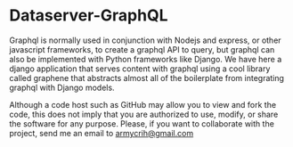 # Dataserver-GraphQL
Graphql is normally used in conjunction with Nodejs and express, or other javascript frameworks, to create a graphql API to query, but graphql can also be implemented with Python frameworks like Django. We have here a django application that serves content with graphql using a cool library called graphene that abstracts almost all of the boilerplate from integrating graphql with Django models.

Although a code host such as GitHub may allow you to view and fork the code, this does not imply that you are authorized to use, modify, or share the software for any purpose.  Please, if you want to collaborate with the project, send me an email to armycrih@gmail.com
